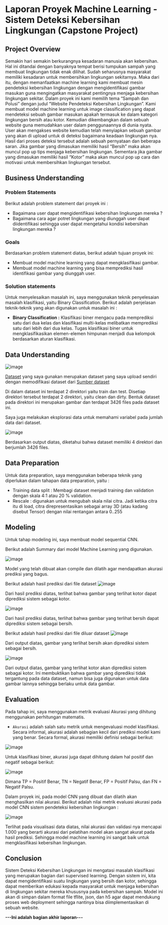 # Laporan Proyek Machine Learning - Sistem Deteksi Kebersihan Lingkungan (Capstone Project)

## Project Overview

Semakin hari semakin berkurangnya kesadaran manusia akan kebersihan. Hal ini ditandai dengan banyaknya tempat berisi tumpukan sampah yang membuat lingkungan tidak enak dilihat. Sudah seharusnya masyarakat memiliki kesadaran untuk membersihkan lingkungan sekitarnya. Maka dari itu, dengan memanfaatkan machine learning kami membuat mesin pendeteksi kebersihan lingkungan dengan mengidentifikasi gambar masukan guna mengingatkan masyarakat pentingnya menjaga kebersihan lingkungan sekitar. 
Dalam proyek ini kami memilih tema “Sampah dan Polusi” dengan judul “Website Pendeteksi Kebersihan Lingkungan”. Kami membuat model machine learning untuk image classification yang dapat mendeteksi sebuah gambar masukan apakah termasuk ke dalam kategori lingkungan bersih atau kotor. Kemudian dikembangkan dalam sebuah website guna memudahkan user dalam penggunaannya di dunia nyata.
User akan mengakses website kemudian telah menyiapkan sebuah gambar yang akan di upload untuk di deteksi bagaimana keadaan lingkungan nya. Hasil dari proses deteksi tersebut adalah sebuah pernyataan dan beberapa saran. Jika gambar yang dimasukan memiliki hasil “Bersih” maka akan muncul pop up tips menjaga kebersihan lingkungan. Sementara jika gambar yang dimasukan memiliki hasil “Kotor” maka akan muncul pop up cara dan motivasi untuk membersihkan lingkungan tersebut.


## Business Understanding

### Problem Statements

Berikut adalah problem statement dari proyek ini :

- Bagaimana user dapat mengidentifikasi kebersihan lingkungan mereka ?
- Bagaimana cara agar potret lingkungan yang diunggah user dapat diidentifikasi sehingga user dapat mengetahui kondisi kebersihan lingkungan mereka ? 


### Goals

Berdasarkan problem statement diatas, berikut adalah tujuan proyek ini:
- Membuat model machine learning yang dapat mengklasifikasi gambar.
- Membuat model machine learning yang bisa memprediksi hasil identifikasi gambar yang diunggah user.

### Solution statements

Untuk menyelesaikan masalah ini, saya menggunakan teknik penyelesaian masalah klasifikasi, yaitu Binary Classification. Berikut adalah penjelasan teknik-teknik yang akan digunakan untuk masalah ini :
- **Binary Classification :** Klasifikasi biner mengacu pada memprediksi satu dari dua kelas dan klasifikasi multi-kelas melibatkan memprediksi satu dari lebih dari dua kelas. Tugas klasifikasi biner untuk mengklasifikasikan elemen-elemen himpunan menjadi dua kelompok berdasarkan aturan klasifikasi.

## Data Understanding
![image](https://github.com/fadlinisasiGit/data-deteksi-kebersihan/blob/main/dataset1.png?raw=true)

[Dataset](https://www.kaggle.com/mfadliramadhan/cleandirtygarbage) yang saya gunakan merupakan dataset yang saya upload sendiri dengan memodifikasi dataset dari [Sumber dataset](https://www.kaggle.com/rodrigolaguna/clean-dirty-containers-in-montevideo)

Di dalam dataset ini terdapat 2 direktori yaitu train dan test. Disetiap direktori tersebut terdapat 2 direktori, yaitu clean dan dirty. Bentuk dataset pada direktori ini merupakan gambar dan terdapat 3426 files pada dataset ini.

Saya juga melakukan eksplorasi data untuk memahami variabel pada jumlah data dari dataset.

![image](https://github.com/fadlinisasiGit/data-deteksi-kebersihan/blob/main/EDA.png?raw=true)

Berdasarkan output diatas, diketahui bahwa dataset memiliki 4 direktori dan berjumlah 3426 files.


## Data Preparation

Untuk data preparation, saya menggunakan beberapa teknik yang diperlukan dalam tahapan data preparation, yaitu :

- Training data split : Membagi dataset menjadi training dan validation dengan skala 4:1 atau 20 % validation.
- Rescale : digunakan untuk mengubah skala nilai citra. Jadi ketika citra itu di load, citra direpresentasikan sebagai array 3D (atau kadang disebut Tensor) dengan nilai rentangan antara 0..255


## Modeling

Untuk tahap modeling ini, saya membuat model sequential CNN.

Berikut adalah Summary dari model Machine Learning yang digunakan.

![image](https://github.com/fadlinisasiGit/data-deteksi-kebersihan/blob/main/model%20ML.png?raw=true)

























Model yang telah dibuat akan compile dan dilatih agar mendapatkan akurasi prediksi yang bagus.

Berikut adalah hasil prediksi dari file dataset
![image](https://github.com/fadlinisasiGit/data-deteksi-kebersihan/blob/main/predict%20dataset1.png?raw=true)

Dari hasil prediksi diatas, terlihat bahwa gambar yang terlihat kotor dapat diprediksi sistem sebagai kotor.

![image](https://github.com/fadlinisasiGit/data-deteksi-kebersihan/blob/main/predict%20dataset%202.png?raw=true)

Dari hasil prediksi diatas, terlihat bahwa gambar yang terlihat bersih dapat diprediksi sistem sebagai bersih.

Berikut adalah hasil prediksi dari file diluar dataset
![image](https://github.com/fadlinisasiGit/data-deteksi-kebersihan/blob/main/predict%20outside%201.png?raw=true)

Dari output diatas, gambar yang terlihat bersih akan diprediksi sistem sebagai bersih.

![image](https://github.com/fadlinisasiGit/data-deteksi-kebersihan/blob/main/predict%20outside%202.png?raw=true)

Dari output diatas, gambar yang terlihat kotor akan diprediksi sistem sebagai kotor. Ini membuktikan bahwa gambar yang diprediksi tidak tergantung pada data dataset, namun bisa juga digunakan untuk data gambar lainnya sehingga berlaku untuk data gambar.


## Evaluation
Pada tahap ini, saya menggunakan metrik evaluasi Akurasi yang dihitung menggunakan perhitungan matematis.

- `Akurasi` adalah salah satu metrik untuk mengevaluasi model klasifikasi. Secara informal, akurasi adalah sebagian kecil dari prediksi model kami yang benar. Secara formal, akurasi memiliki definisi sebagai berikut:

![image](https://github.com/fadlinisasiGit/Laporan-Proyek-Machine-Learning-2/blob/main/rumus%20accuracy.png?raw=true)

Untuk klasifikasi biner, akurasi juga dapat dihitung dalam hal positif dan negatif sebagai berikut:

![image](https://github.com/fadlinisasiGit/Laporan-Proyek-Machine-Learning-2/blob/main/rumus%20akurasi.png?raw=true)

Dimana TP = Positif Benar, TN = Negatif Benar, FP = Positif Palsu, dan FN = Negatif Palsu.

Dalam proyek ini, pada model CNN yang dibuat dan dilatih akan menghasilkan nilai akurasi. Berikut adalah nilai metrik evaluasi akurasi pada model CNN sistem pendeteksi kebersihan lingkungan :

![image](https://github.com/fadlinisasiGit/data-deteksi-kebersihan/blob/main/evaluation1.png?raw=true)

Terlihat pada visualisasi data diatas, nilai akurasi dan validasi nya mencapai 1.000 yang berarti akurasi dari pelatihan model akan sangat akurat pada hasil prediksi. Sehingga model machine learning ini sangat baik untuk mengklasifikasi kebersihan lingkungan.
 
## Conclusion
Sistem Deteksi Kebersihan Lingkungan ini mengatasi masalah klasifikasi yang merupakan bagian dari supervised learning. Dengan sistem ini, kita dapat mengidentifikasi suatu lingkungan yang bersih dan kotor, sehingga dapat memberikan edukasi kepada masyarakat untuk menjaga kebersihan di lingkungan sekitar mereka khususnya pada kebersihan sampah. Model ini akan di simpan dalam format file tflite, json, dan h5 agar dapat mendukung proses web deployment sehingga nantinya bisa diimplementasikan di sebuah website.
  
**---Ini adalah bagian akhir laporan---**
